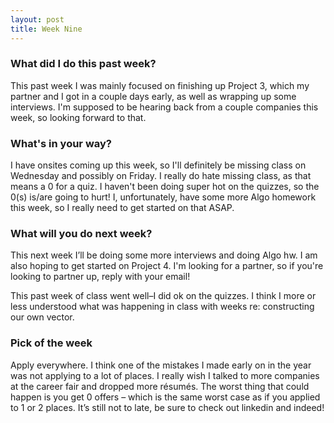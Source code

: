 ```yaml
---
layout: post
title: Week Nine
---
```

### What did I do this past week?
This past week I was mainly focused on finishing up Project 3, which my partner and I got in a couple days early, as well as wrapping up some interviews. I'm supposed to be hearing back from a couple companies this week, so looking forward to that. 

### What's in your way?
I have onsites coming up this week, so I'll definitely be missing class on Wednesday and possibly on Friday. I really do hate missing class, as that means a 0 for a quiz. I haven't been doing super hot on the quizzes, so the 0(s) is/are going to hurt! I, unfortunately, have some more Algo homework this week, so I really need to get started on that ASAP. 

### What will you do next week?
This next week I’ll be doing some more interviews and doing Algo hw. I am also hoping to get started on Project 4. I'm looking for a partner, so if you're looking to partner up, reply with your email!

This past week of class went well–I did ok on the quizzes. I think I more or less understood what was happening in class with weeks re: constructing our own vector. 

### Pick of the week
Apply everywhere. I think one of the mistakes I made early on in the year was not applying to a lot of places. I really wish I talked to more companies at the career fair and dropped more résumés. The worst thing that could happen is you get 0 offers – which is the same worst case as if you applied to 1 or 2 places. It’s still not to late, be sure to check out linkedin and indeed!
